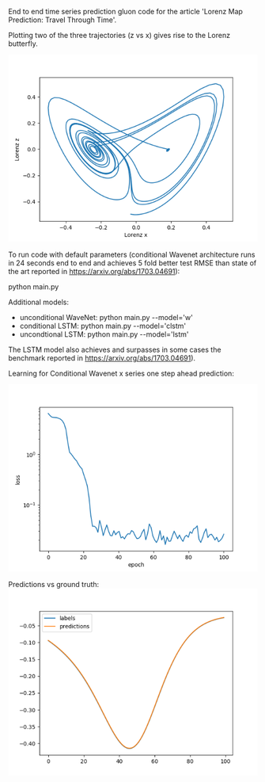 End to end time series prediction gluon code for the article 'Lorenz Map Prediction: Travel Through Time'.

Plotting two of the three trajectories (z vs x) gives rise to the Lorenz butterfly.

![Lorenz_butterfly](assets/Lorenz_butterfly.png)


To run code with default parameters (conditional Wavenet architecture runs in 24 seconds end to end and achieves 5 fold better test RMSE than state of the art reported in https://arxiv.org/abs/1703.04691): 

python main.py

Additional models:
- unconditional WaveNet: python main.py --model='w'
- conditional LSTM: python main.py --model='clstm'
- uncondtional LSTM: python main.py --model='lstm'

The LSTM model also achieves and surpasses in some cases the benchmark reported in https://arxiv.org/abs/1703.04691).

Learning for Conditional Wavenet x series one step ahead prediction:

![losses_cw](assets/losses_cw.png)

Predictions vs ground truth:
![losses_cw](assets/preds_cwn.png)

